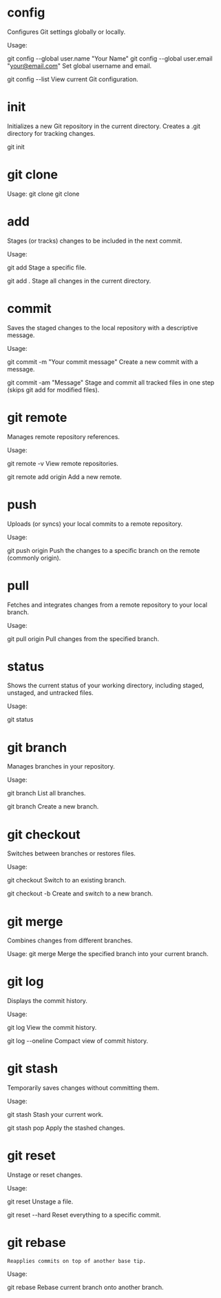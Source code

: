 # config

Configures Git settings globally or locally.

Usage:

git config --global user.name "Your Name"
git config --global user.email "your@email.com"
Set global username and email.

git config --list
View current Git configuration.

# init

Initializes a new Git repository in the current directory.
Creates a .git directory for tracking changes.

git init

# git clone

Usage:
git clone <repository-url>
git clone <repository-url> <dir-name>

# add

Stages (or tracks) changes to be included in the next commit.

Usage:

git add <file>
Stage a specific file.

git add .
Stage all changes in the current directory.

# commit

Saves the staged changes to the local repository with a descriptive message.

Usage:

git commit -m "Your commit message"
Create a new commit with a message.

git commit -am "Message"
Stage and commit all tracked files in one step (skips git add for modified files).

# git remote

Manages remote repository references.

Usage:

git remote -v
View remote repositories.

git remote add origin <repository-url>
Add a new remote.

# push

Uploads (or syncs) your local commits to a remote repository.

Usage:

git push origin <branch-name>
Push the changes to a specific branch on the remote (commonly origin).

# pull

Fetches and integrates changes from a remote repository to your local branch.

Usage:

git pull origin <branch-name>
Pull changes from the specified branch.

# status

Shows the current status of your working directory, including staged, unstaged, and untracked files.

Usage:

git status

# git branch

Manages branches in your repository.

Usage:

git branch
List all branches.

git branch <branch-name>
Create a new branch.

# git checkout

Switches between branches or restores files.

Usage:

git checkout <branch-name>
Switch to an existing branch.

git checkout -b <new-branch-name>
Create and switch to a new branch.

# git merge

Combines changes from different branches.

Usage:
git merge <branch-name>
Merge the specified branch into your current branch.

# git log

Displays the commit history.

Usage:

git log
View the commit history.

git log --oneline
Compact view of commit history.

# git stash

Temporarily saves changes without committing them.

Usage:

git stash
Stash your current work.

git stash pop
Apply the stashed changes.

# git reset

Unstage or reset changes.

Usage:

git reset <file>
Unstage a file.

git reset --hard <commit>
Reset everything to a specific commit.

# git rebase

    Reapplies commits on top of another base tip.

Usage:

git rebase <branch>
Rebase current branch onto another branch.
